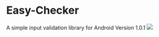 # Easy-Checker
A simple input validation library for Android Version 1.0.1
[![](https://jitpack.io/v/mkhan9047/Easy-Checker.svg)](https://jitpack.io/#mkhan9047/Easy-Checker)


